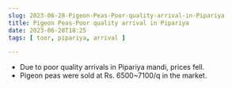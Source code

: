 ```yaml
---
slug: 2023-06-28-Pigeon-Peas-Poor-quality-arrival-in-Pipariya
title: Pigeon Peas-Poor quality arrival in Pipariya
date: 2023-06-28T18:25
tags: [ toor, pipariya, arrival ]

---
```


- Due to poor quality arrivals in Pipariya mandi, prices fell.
- Pigeon peas were sold at Rs. 6500~7100/q in the market.
